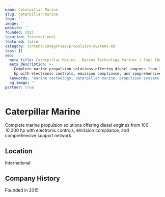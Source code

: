 ```yaml
---
name: Caterpillar Marine
slug: caterpillar-marine
logo: ''
image: ''
website: ''
founded: 2015
location: International
featured: false
category: content/categories/propulsion-systems.md
tags: []
seo:
  meta_title: Caterpillar Marine - Marine Technology Partner | Paul Thames
  meta_description: >-
    Complete marine propulsion solutions offering diesel engines from 100-10,000
    hp with electronic controls, emission compliance, and comprehensive suppo
  keywords: 'marine technology, caterpillar marine, propulsion systems'
  og_image: ''
partner: true
---
```


# Caterpillar Marine

Complete marine propulsion solutions offering diesel engines from 100-10,000 hp with electronic controls, emission compliance, and comprehensive support network.



## Location

International

## Company History

Founded in 2015
